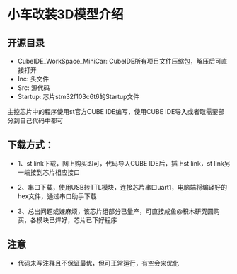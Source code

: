 # 小车改装3D模型介绍

## 开源目录

- CubeIDE_WorkSpace_MiniCar: CubeIDE所有项目文件压缩包，解压后可直接打开
- Inc: 头文件
- Src: 源代码
- Startup: 芯片stm32f103c6t6的Startup文件


主控芯片中的程序使用st官方CUBE IDE编写，使用CUBE IDE导入或者取需要部分到自己代码中都可

## 下载方式：

- 1、st link下载，网上购买即可，代码导入CUBE IDE后，插上st link，st link另一端接到芯片相应接口

- 2、串口下载，使用USB转TTL模块，连接芯片串口uart1，电脑端将编译好的hex文件，通过串口助手下载

- 3、总出问题或嫌麻烦，该芯片组部分已量产，可直接咸鱼@积木研究圆购买，各模块已焊好，芯片已下好程序

## 注意
- 代码未写注释且不保证最优，但可正常运行，有空会来优化